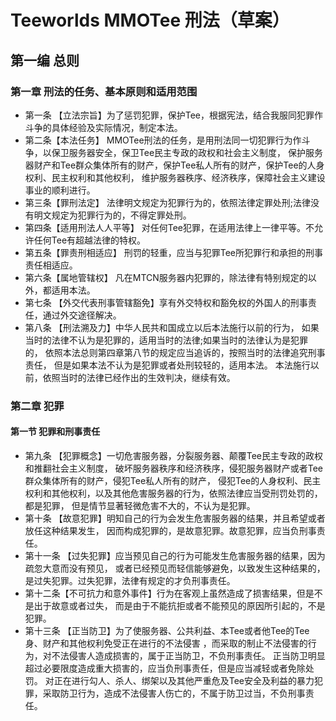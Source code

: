 # Teeworlds MMOTee 刑法（草案）
## 第一编 总则
### 第一章 刑法的任务、基本原则和适用范围
* 第一条 【立法宗旨】为了惩罚犯罪，保护Tee，根据宪法，结合我服同犯罪作斗争的具体经验及实际情况，制定本法。 
* 第二条【本法任务】 MMOTee刑法的任务，是用刑法同一切犯罪行为作斗争，以保卫服务器安全，保卫Tee民主专政的政权和社会主义制度， 保护服务器财产和Tee群众集体所有的财产，保护Tee私人所有的财产，保护Tee的人身权利、民主权利和其他权利， 维护服务器秩序、经济秩序，保障社会主义建设事业的顺利进行。 
* 第三条【罪刑法定】 法律明文规定为犯罪行为的，依照法律定罪处刑;法律没有明文规定为犯罪行为的，不得定罪处刑。 
* 第四条【适用刑法人人平等】 对任何Tee犯罪，在适用法律上一律平等。不允许任何Tee有超越法律的特权。 
* 第五条【罪责刑相适应】 刑罚的轻重，应当与犯罪Tee所犯罪行和承担的刑事责任相适应。
* 第六条【属地管辖权】 凡在MTCN服务器内犯罪的，除法律有特别规定的以外，都适用本法。 
* 第七条 【外交代表刑事管辖豁免】享有外交特权和豁免权的外国人的刑事责任，通过外交途径解决。 
* 第八条 【刑法溯及力】中华人民共和国成立以后本法施行以前的行为， 如果当时的法律不认为是犯罪的，适用当时的法律;如果当时的法律认为是犯罪的， 依照本法总则第四章第八节的规定应当追诉的，按照当时的法律追究刑事责任， 但是如果本法不认为是犯罪或者处刑较轻的，适用本法。 本法施行以前，依照当时的法律已经作出的生效判决，继续有效。
### 第二章 犯罪 
#### 第一节 犯罪和刑事责任 
* 第九条 【犯罪概念】一切危害服务器，分裂服务器、颠覆Tee民主专政的政权和推翻社会主义制度， 破坏服务器秩序和经济秩序，侵犯服务器财产或者Tee群众集体所有的财产，侵犯Tee私人所有的财产， 侵犯Tee的人身权利、民主权利和其他权利，以及其他危害服务器的行为，依照法律应当受刑罚处罚的，都是犯罪， 但是情节显著轻微危害不大的，不认为是犯罪。 
* 第十条 【故意犯罪】明知自己的行为会发生危害服务器的结果，并且希望或者放任这种结果发生， 因而构成犯罪的，是故意犯罪。故意犯罪，应当负刑事责任。 
* 第十一条 【过失犯罪】应当预见自己的行为可能发生危害服务器的结果，因为疏忽大意而没有预见， 或者已经预见而轻信能够避免，以致发生这种结果的，是过失犯罪。过失犯罪，法律有规定的才负刑事责任。 
* 第十二条【不可抗力和意外事件】行为在客观上虽然造成了损害结果，但是不是出于故意或者过失， 而是由于不能抗拒或者不能预见的原因所引起的，不是犯罪。 
* 第十三条 【正当防卫】为了使服务器、公共利益、本Tee或者他Tee的Tee身、财产和其他权利免受正在进行的不法侵害 ，而采取的制止不法侵害的行为，对不法侵害人造成损害的，属于正当防卫，不负刑事责任。 正当防卫明显超过必要限度造成重大损害的，应当负刑事责任，但是应当减轻或者免除处罚。 对正在进行勾人、杀人、绑架以及其他严重危及Tee安全及利益的暴力犯罪，采取防卫行为，造成不法侵害人伤亡的，不属于防卫过当，不负刑事责任。
